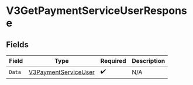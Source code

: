 # V3GetPaymentServiceUserResponse


## Fields

| Field                                                                   | Type                                                                    | Required                                                                | Description                                                             |
| ----------------------------------------------------------------------- | ----------------------------------------------------------------------- | ----------------------------------------------------------------------- | ----------------------------------------------------------------------- |
| `Data`                                                                  | [V3PaymentServiceUser](../../Models/Components/V3PaymentServiceUser.md) | :heavy_check_mark:                                                      | N/A                                                                     |